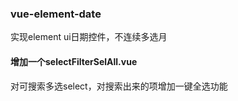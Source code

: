 ### vue-element-date

实现element ui日期控件，不连续多选月


#### 增加一个selectFilterSelAll.vue
对可搜索多选select，对搜索出来的项增加一键全选功能
